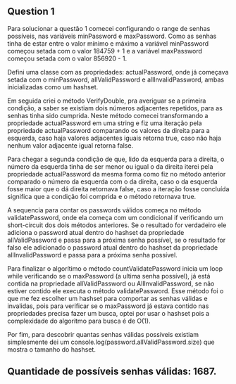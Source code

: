 ## Question 1

Para solucionar a questão 1 comecei configurando o range de senhas possíveis, nas variáveis minPassword e maxPassword.
Como as senhas tinha de estar entre o valor mínimo e máximo a variável minPassword começou setada com o valor 184759 + 1
e a variável maxPassword começou setada com o valor 856920 - 1.

Defini uma classe com as propriedades: actualPassword, onde já começava setada com o minPassword, allValidPassword e
allInvalidPassword, ambas inicializadas como um hashset.

Em seguida criei o método VerifyDouble, pra averiguar se a primeira condição, a saber se existiam dois números adjacentes repetidos,
para as senhas tinha sido cumprida. Neste método comecei transformando a propriedade actualPassword em uma string e fiz uma iteração 
pela propriedade actualPassword comparando os valores da direita para a esquerda, caso haja valores adjacentes iguais retorna 
true, caso não haja nenhum valor adjacente igual retorna false.

Para chegar a segunda condição de que, lido da esquerda para a direita, o número da esquerda tinha de ser menor ou igual o da direita
iterei pela propriedade actualPassword da mesma forma como fiz no método anterior comparado o número da esquerda com o da direita,
caso o da esquerda fosse maior que o dá direita retornava false, caso a iteração fosse concluída significa que a condição foi comprida
e o método retornava true.

A sequencia para contar os passwords válidos começa no método validatePassword, onde ela começa com um condicional if verificando um
short-circuit dos dois métodos anteriores. Se o resultado for verdadeiro ele adiciona o password atual dentro do hashset da propriedade
allValidPassword e passa para a próxima senha possível, se o resultado for falso ele adicionado o password atual dentro do hashset da
propriedade allInvalidPassword e passa para a próxima senha possível.

Para finalizar o algorítimo o método countValidatePassword inicia um loop while verificando se o maxPassword (a ultima senha possível),
já está contida na propriedade allValidPassword ou AllInvalidPassword, se não estiver contido ele executa o método validatePassword.
Esse método foi o que me fez escolher um hashset para comportar as senhas válidas e invalidas, pois para verificar se o maxPassword
já estava contido nas propriedades precisa fazer um busca, optei por usar o hashset pois a complexidade do algoritmo para busca é de O(1).

Por fim, para descobrir quantas senhas válidas possíveis existiam simplesmente dei um console.log(password.allValidPassword.size) que mostra
o tamanho do hashset.

Quantidade de possíveis senhas válidas: 1687.
---